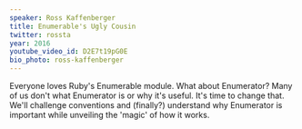 ```yaml
---
speaker: Ross Kaffenberger
title: Enumerable's Ugly Cousin
twitter: rossta
year: 2016
youtube_video_id: D2E7t19pG0E
bio_photo: ross-kaffenberger
---
```

Everyone loves Ruby's Enumerable module. What about Enumerator? Many of us don't what Enumerator is or why it's useful. It's time to change that. We'll challenge conventions and (finally?) understand why Enumerator is important while unveiling the 'magic' of how it works.
